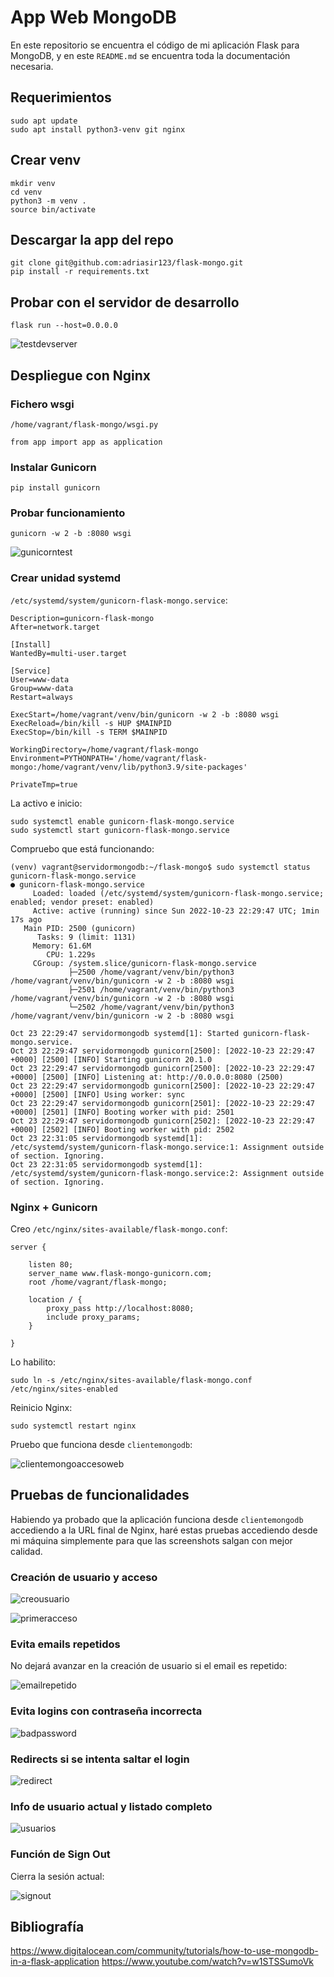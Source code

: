 # App Web MongoDB

En este repositorio se encuentra el código de mi aplicación Flask para MongoDB, y en este `README.md` se encuentra toda la documentación necesaria.

## Requerimientos

```shell
sudo apt update
sudo apt install python3-venv git nginx
```

## Crear venv

```shell
mkdir venv
cd venv
python3 -m venv .
source bin/activate
```

## Descargar la app del repo

```shell
git clone git@github.com:adriasir123/flask-mongo.git
pip install -r requirements.txt
```

## Probar con el servidor de desarrollo

```shell
flask run --host=0.0.0.0
```

![testdevserver](https://i.imgur.com/xbcOTBK.png)

## Despliegue con Nginx

### Fichero wsgi

`/home/vagrant/flask-mongo/wsgi.py`

```shell
from app import app as application
```

### Instalar Gunicorn

```shell
pip install gunicorn
```

### Probar funcionamiento

```shell
gunicorn -w 2 -b :8080 wsgi
```

![gunicorntest](https://i.imgur.com/6xQkVOo.png)

### Crear unidad systemd

`/etc/systemd/system/gunicorn-flask-mongo.service`:

```shell
Description=gunicorn-flask-mongo
After=network.target

[Install]
WantedBy=multi-user.target

[Service]
User=www-data
Group=www-data
Restart=always

ExecStart=/home/vagrant/venv/bin/gunicorn -w 2 -b :8080 wsgi
ExecReload=/bin/kill -s HUP $MAINPID
ExecStop=/bin/kill -s TERM $MAINPID

WorkingDirectory=/home/vagrant/flask-mongo
Environment=PYTHONPATH='/home/vagrant/flask-mongo:/home/vagrant/venv/lib/python3.9/site-packages'

PrivateTmp=true
```

La activo e inicio:

```shell
sudo systemctl enable gunicorn-flask-mongo.service
sudo systemctl start gunicorn-flask-mongo.service
```

Compruebo que está funcionando:

```shell
(venv) vagrant@servidormongodb:~/flask-mongo$ sudo systemctl status gunicorn-flask-mongo.service
● gunicorn-flask-mongo.service
     Loaded: loaded (/etc/systemd/system/gunicorn-flask-mongo.service; enabled; vendor preset: enabled)
     Active: active (running) since Sun 2022-10-23 22:29:47 UTC; 1min 17s ago
   Main PID: 2500 (gunicorn)
      Tasks: 9 (limit: 1131)
     Memory: 61.6M
        CPU: 1.229s
     CGroup: /system.slice/gunicorn-flask-mongo.service
             ├─2500 /home/vagrant/venv/bin/python3 /home/vagrant/venv/bin/gunicorn -w 2 -b :8080 wsgi
             ├─2501 /home/vagrant/venv/bin/python3 /home/vagrant/venv/bin/gunicorn -w 2 -b :8080 wsgi
             └─2502 /home/vagrant/venv/bin/python3 /home/vagrant/venv/bin/gunicorn -w 2 -b :8080 wsgi

Oct 23 22:29:47 servidormongodb systemd[1]: Started gunicorn-flask-mongo.service.
Oct 23 22:29:47 servidormongodb gunicorn[2500]: [2022-10-23 22:29:47 +0000] [2500] [INFO] Starting gunicorn 20.1.0
Oct 23 22:29:47 servidormongodb gunicorn[2500]: [2022-10-23 22:29:47 +0000] [2500] [INFO] Listening at: http://0.0.0.0:8080 (2500)
Oct 23 22:29:47 servidormongodb gunicorn[2500]: [2022-10-23 22:29:47 +0000] [2500] [INFO] Using worker: sync
Oct 23 22:29:47 servidormongodb gunicorn[2501]: [2022-10-23 22:29:47 +0000] [2501] [INFO] Booting worker with pid: 2501
Oct 23 22:29:47 servidormongodb gunicorn[2502]: [2022-10-23 22:29:47 +0000] [2502] [INFO] Booting worker with pid: 2502
Oct 23 22:31:05 servidormongodb systemd[1]: /etc/systemd/system/gunicorn-flask-mongo.service:1: Assignment outside of section. Ignoring.
Oct 23 22:31:05 servidormongodb systemd[1]: /etc/systemd/system/gunicorn-flask-mongo.service:2: Assignment outside of section. Ignoring.
```

### Nginx + Gunicorn

Creo `/etc/nginx/sites-available/flask-mongo.conf`:

```shell
server {

    listen 80;
    server_name www.flask-mongo-gunicorn.com;
    root /home/vagrant/flask-mongo;

    location / {
        proxy_pass http://localhost:8080;
        include proxy_params;
    }

}
```

Lo habilito:

```shell
sudo ln -s /etc/nginx/sites-available/flask-mongo.conf /etc/nginx/sites-enabled
```

Reinicio Nginx:

```shell
sudo systemctl restart nginx
```

Pruebo que funciona desde `clientemongodb`:

![clientemongoaccesoweb](https://i.imgur.com/PcLt5ZI.png)

## Pruebas de funcionalidades

Habiendo ya probado que la aplicación funciona desde `clientemongodb` accediendo a la URL final de Nginx, haré estas pruebas accediendo desde mi máquina simplemente para que las screenshots salgan con mejor calidad.

### Creación de usuario y acceso

![creousuario](https://i.imgur.com/Q1kJd9X.png)

![primeracceso](https://i.imgur.com/bfx5slT.png)

### Evita emails repetidos

No dejará avanzar en la creación de usuario si el email es repetido:

![emailrepetido](https://i.postimg.cc/5tL9QjzW/email-repetidooooo.gif)

### Evita logins con contraseña incorrecta

![badpassword](https://i.postimg.cc/rFSynDmn/bad-password.gif)

### Redirects si se intenta saltar el login

![redirect](https://i.postimg.cc/gJH7fbCZ/redirect.gif)

### Info de usuario actual y listado completo

![usuarios](https://i.postimg.cc/05mG5CjV/usuarios.gif)

### Función de Sign Out

Cierra la sesión actual:

![signout](https://i.postimg.cc/VvcC03vD/signout.gif)

## Bibliografía

https://www.digitalocean.com/community/tutorials/how-to-use-mongodb-in-a-flask-application
https://www.youtube.com/watch?v=w1STSSumoVk
